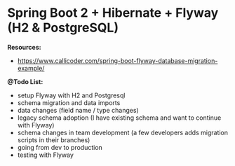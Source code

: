 # Spring Boot 2 + Hibernate + Flyway (H2 & PostgreSQL)


**Resources:**
* https://www.callicoder.com/spring-boot-flyway-database-migration-example/


**@Todo List:**
* setup Flyway with H2 and Postgresql
* schema migration and data imports
* data changes (field name / type changes)
* legacy schema adoption (I have existing schema and want to continue with Flyway)
* schema changes in team development (a few developers adds migration scripts in their branches)
* going from dev to production
* testing with Flyway
